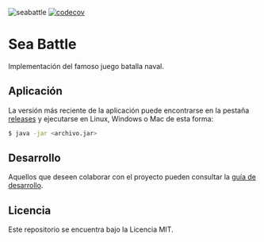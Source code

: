 ![seabattle](https://github.com/FrancoPrime/SeaBattle/actions/workflows/build.yml/badge.svg) [![codecov](https://codecov.io/gh/FrancoPrime/SeaBattle/branch/main/graph/badge.svg)](https://codecov.io/gh/FrancoPrime/SeaBattle)

# Sea Battle

Implementación del famoso juego batalla naval.

## Aplicación

La versión más reciente de la aplicación puede encontrarse en la pestaña [releases](https://github.com/FrancoPrime/SeaBattle/releases/latest) y ejecutarse en Linux, Windows o Mac de esta forma:

```bash
$ java -jar <archivo.jar>
```

## Desarrollo

Aquellos que deseen colaborar con el proyecto pueden consultar la [guía de desarrollo](./docs/Desarrollo.md).

## Licencia

Este repositorio se encuentra bajo la Licencia MIT.
